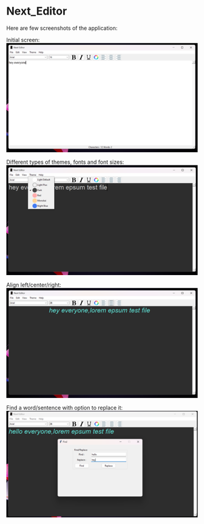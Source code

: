 # Next_Editor

Here are few screenshots of the application:

Initial screen:
![Alt text](image.png)

Different types of themes, fonts and font sizes:
![Alt text](image-1.png)

Align left/center/right:
![Alt text](image-2.png)

Find a word/sentence with option to replace it:
![Alt text](image-3.png)